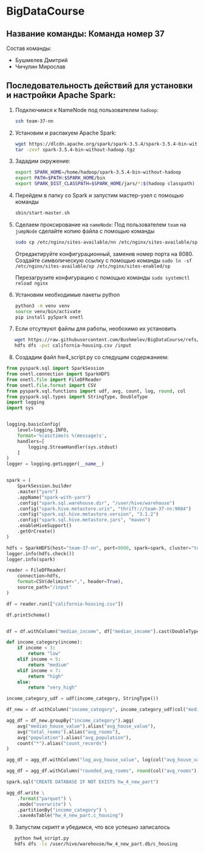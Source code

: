 # BigDataCourse

## Название команды: Команда номер 37

Состав команды:
* Бушмелев Дмитрий
* Чичулин Мирослав

## Последовательность действий для установки и настройки Apache Spark:

1. Подключимся к NameNode под пользователем `hadoop`:
   ```bash
   ssh team-37-nn
   ```

2. Установим и распакуем Apache Spark:
   ```bash
   wget https://dlcdn.apache.org/spark/spark-3.5.4/spark-3.5.4-bin-without-hadoop.tgz
   tar -zxvf spark-3.5.4-bin-without-hadoop.tgz
   ```
3. Зададим окружение:
   ```bash
   export SPARK_HOME=/home/hadoop/spark-3.5.4-bin-without-hadoop
   export PATH=$PATH:$SPARK_HOME/bin
   export SPARK_DIST_CLASSPATH=$SPARK_HOME/jars/*:$(hadoop classpath)
   ```
4. Перейдем в папку со Spark и запустим мастер-узел с помощью команды
   ```bash
   sbin/start-master.sh
   ```
5. Сделаем проксирование на `nameNode`:
   Под пользователем `team` на `jumpNode` сделайте копию файла с помощью команды
   ```bash
   sudo cp /etc/nginx/sites-available/nn /etc/nginx/sites-available/sp
   ```
   Отредактируйте конфигурационный, заменив номер порта на 8080. Создайте символическую ссылку с помощью команды
   `sudo ln -sf /etc/nginx/sites-available/sp /etc/nginx/sites-enabled/sp`
   
   Перезагрузите конфигурацию с помощью команды `sudo systemctl reload nginx`
6. Установим необходимые пакеты python
   ```bash
   python3 -m venv venv
   source venv/bin/activate
   pip install pySpark onetl
   ```
7. Если отсутвуют файлы для работы, необохимо их установить
```bash
   wget https://raw.githubusercontent.com/Bushmelev/BigDataCourse/refs/heads/main/california-housing.csv
   hdfs dfs -put california-housing.csv /input
   ```
8. Создадим файл hw4_script.py со следущим содержанием:
```python
from pyspark.sql import SparkSession
from onetl.connection import SparkHDFS
from onetl.file import FileDFReader
from onetl.file.format import CSV
from pyspark.sql.functions import udf, avg, count, log, round, col
from pyspark.sql.types import StringType, DoubleType
import logging
import sys


logging.basicConfig(
    level=logging.INFO,
    format='%(asctime)s %(message)s',
    handlers=[
        logging.StreamHandler(sys.stdout)
    ]
)
logger = logging.getLogger(__name__)


spark = (
    SparkSession.builder
    .master("yarn")
    .appName("spark-with-yarn")
    .config("spark.sql.warehouse.dir", "/user/hive/warehouse")
    .config("spark.hive.metastore.uris", "thrift://team-37-nn:9084")
    .config("spark.sql.hive.metastore.version", "3.1.2")
    .config("spark.sql.hive.metastore.jars", "maven")
    .enableHiveSupport()
    .getOrCreate()
)

hdfs = SparkHDFS(host="team-37-nn", port=9000, spark=spark, cluster="test")
logger.info(hdfs.check())
logger.info(spark)

reader = FileDFReader(
    connection=hdfs,
    format=CSV(delimiter=",", header=True),
    source_path="/input"
)

df = reader.run(["california-housing.csv"])

df.printSchema()


df = df.withColumn("median_income", df["median_income"].cast(DoubleType()))

def income_category(income):
    if income < 3:
        return "low"
    elif income < 5:
        return "medium"
    elif income < 7:
        return "high"
    else:
        return "very_high"

income_category_udf = udf(income_category, StringType())

df_new = df.withColumn("income_category", income_category_udf(col("median_income")))

agg_df = df_new.groupBy("income_category").agg(
    avg("median_house_value").alias("avg_house_value"),
    avg("total_rooms").alias("avg_rooms"),
    avg("population").alias("avg_population"),
    count("*").alias("count_records")
)

agg_df = agg_df.withColumn("log_avg_house_value", log(col("avg_house_value")))

agg_df = agg_df.withColumn("rounded_avg_rooms", round(col("avg_rooms"), 2))

spark.sql("CREATE DATABASE IF NOT EXISTS hw_4_new_part")

agg_df.write \
    .format("parquet") \
    .mode("overwrite") \
    .partitionBy("income_category") \
    .saveAsTable("hw_4_new_part.c_housing")
   ```
9. Запустим скрипт и убедимся, что все успешно записалось
```bash
   python hw4_script.py
   hdfs dfs -ls /user/hive/warehouse/hw_4_new_part.db/c_housing
   ```
